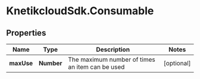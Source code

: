 # KnetikcloudSdk.Consumable

## Properties
Name | Type | Description | Notes
------------ | ------------- | ------------- | -------------
**maxUse** | **Number** | The maximum number of times an item can be used | [optional] 


